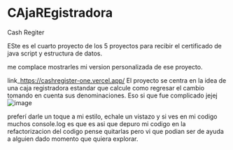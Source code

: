 # CAjaREgistradora
Cash Regiter

ESte es el cuarto proyecto de los 5 proyectos para recibir el certificado de java script y estructura de datos. 

me complace mostrarles mi version personalizada de ese proyecto.

link_https://cashregister-one.vercel.app/
El proyecto se centra en la idea de una caja registradora estandar que calcule como regresar el cambio tomando en cuenta sus denominaciones. Eso si que fue complicado jejej
![image](https://github.com/user-attachments/assets/2d857c0e-89ac-4a47-b4ef-6def1d4deaf1)

preferí darle un toque a mi estilo, echale un vistazo y si ves en mi codigo muchos console.log es que es asi que depuro mi codigo en la refactorizacion del codigo pense quitarlas pero vi que podian ser de ayuda a alguien dado momento que quiera explorar.
